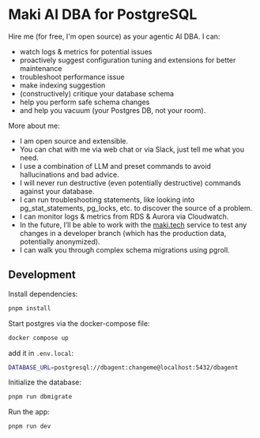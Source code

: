 # Maki AI DBA for PostgreSQL

Hire me (for free, I'm open source) as your agentic AI DBA. I can:

- watch logs & metrics for potential issues
- proactively suggest configuration tuning and extensions for better maintenance
- troubleshoot performance issue
- make indexing suggestion
- (constructively) critique your database schema
- help you perform safe schema changes
- and help you vacuum (your Postgres DB, not your room).

More about me:

- I am open source and extensible.
- You can chat with me via web chat or via Slack, just tell me what you need.
- I use a combination of LLM and preset commands to avoid hallucinations and bad advice.
- I will never run destructive (even potentially destructive) commands against your database.
- I can run troubleshooting statements, like looking into pg_stat_statements, pg_locks, etc. to discover the source of a problem.
- I can monitor logs & metrics from RDS & Aurora via Cloudwatch.
- In the future, I’ll be able to work with the [maki.tech](http://maki.tech) service to test any changes in a developer branch (which has the production data, potentially anonymized).
- I can walk you through complex schema migrations using pgroll.

## Development

Install dependencies:

```bash
pnpm install
```

Start postgres via the docker-compose file:

```bash
docker compose up
```

add it in `.env.local`:

```bash
DATABASE_URL=postgresql://dbagent:changeme@localhost:5432/dbagent
```

Initialize the database:

```bash
pnpm run dbmigrate
```

Run the app:

```bash
pnpm run dev
```
